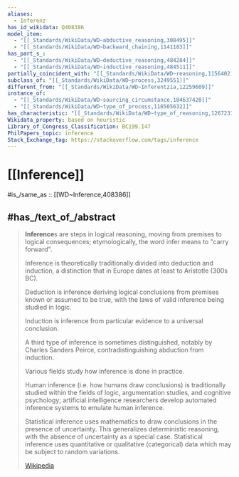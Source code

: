 ```yaml
---
aliases:
  - Inferenz
has_id_wikidata: Q408386
model_item:
  - "[[_Standards/WikiData/WD~abductive_reasoning,308495]]"
  - "[[_Standards/WikiData/WD~backward_chaining,1141183]]"
has_part_s_:
  - "[[_Standards/WikiData/WD~deductive_reasoning,484284]]"
  - "[[_Standards/WikiData/WD~inductive_reasoning,484511]]"
partially_coincident_with: "[[_Standards/WikiData/WD~reasoning,1156402]]"
subclass_of: "[[_Standards/WikiData/WD~process,3249551]]"
different_from: "[[_Standards/WikiData/WD~Inferentzia,12259609]]"
instance_of:
  - "[[_Standards/WikiData/WD~sourcing_circumstance,104637420]]"
  - "[[_Standards/WikiData/WD~type_of_process,116505632]]"
has_characteristic: "[[_Standards/WikiData/WD~type_of_reasoning,126723190]]"
Wikidata_property: based on heuristic
Library_of_Congress_Classification: BC199.I47
PhilPapers_topic: inference
Stack_Exchange_tag: https://stackoverflow.com/tags/inference
---
```


# [[Inference]] 

#is_/same_as :: [[WD~Inference,408386]] 

## #has_/text_of_/abstract 

> **Inference**s are steps in logical reasoning, moving from premises to logical consequences; 
> etymologically, the word infer means to "carry forward". 
> 
> Inference is theoretically traditionally divided into deduction and induction, 
> a distinction that in Europe dates at least to Aristotle (300s BC). 
> 
> Deduction is inference deriving logical conclusions 
> from premises known or assumed to be true, 
> with the laws of valid inference being studied in logic. 
> 
> Induction is inference from particular evidence to a universal conclusion. 
> 
> A third type of inference is sometimes distinguished, notably by Charles Sanders Peirce, 
> contradistinguishing abduction from induction.
>
> Various fields study how inference is done in practice. 
> 
> Human inference (i.e. how humans draw conclusions) is traditionally studied within the fields of logic, argumentation studies, and cognitive psychology; artificial intelligence researchers develop automated inference systems to emulate human inference. 
> 
> Statistical inference uses mathematics to draw conclusions in the presence of uncertainty. 
> This generalizes deterministic reasoning, with the absence of uncertainty as a special case. 
> Statistical inference uses quantitative or qualitative (categorical) data which may be subject to random variations.
>
> [Wikipedia](https://en.wikipedia.org/wiki/Inference) 

